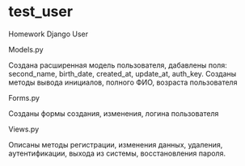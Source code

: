# test_user
Homework Django User 

<p>Models.py</p> 

Создана расширенная модель пользователя, дабавлены поля: second_name, birth_date, created_at, update_at, auth_key.
Созданы методы вывода инициалов, полного ФИО, возраста пользователя

<p>Forms.py</p>

Созданы формы создания, изменения, логина пользователя

<p>Views.py</p>

Описаны методы регистрации, изменения данных, удаления, аутентификации, выхода из системы, восстановления пароля.
